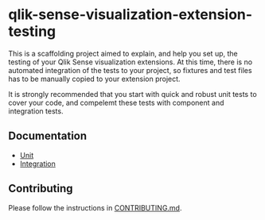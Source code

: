 # qlik-sense-visualization-extension-testing

This is a scaffolding project aimed to explain, and help you set up, the testing of your Qlik Sense visualization extensions. At this time, there is no automated integration of the tests to your project, so fixtures and test files has to be manually copied to your extension project.

It is strongly recommended that you start with quick and robust unit tests to cover your code, and compelemt these tests with component and integration tests.

## Documentation

- [Unit](docs/unit.md)
- [Integration](docs/integration.md)

## Contributing

Please follow the instructions in [CONTRIBUTING.md](.github/CONTRIBUTING.md).
